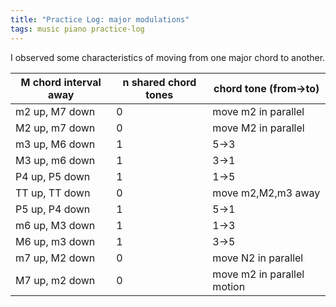```yaml
---
title: "Practice Log: major modulations"
tags: music piano practice-log
---
```


I observed some characteristics of moving from one major chord to another.

| M chord interval away | n shared chord tones | chord tone (from->to)      |
| --------------------- | -------------------- | -------------------------- |
| m2 up, M7 down        | 0                    | move m2 in parallel        |
| M2 up, m7 down        | 0                    | move M2 in parallel        |
| m3 up, M6 down        | 1                    | 5->3                       |
| M3 up, m6 down        | 1                    | 3->1                       |
| P4 up, P5 down        | 1                    | 1->5                       |
| TT up, TT down        | 0                    | move m2,M2,m3 away         |
| P5 up, P4 down        | 1                    | 5->1                       |
| m6 up, M3 down        | 1                    | 1->3                       |
| M6 up, m3 down        | 1                    | 3->5                       |
| m7 up, M2 down        | 0                    | move N2 in parallel        |
| M7 up, m2 down        | 0                    | move m2 in parallel motion |
